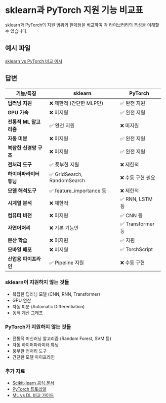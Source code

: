 # sklearn과 PyTorch 지원 기능 비교표

sklearn과 PyTorch의 지원 범위와 한계점을 비교하여 각 라이브러리의 특성을 이해할 수 있습니다.

## 예시 파일
[sklearn vs PyTorch 비교 예시](https://github.com/scikit-learn/scikit-learn/blob/main/doc/modules/neural_networks_supervised.rst)

## 답변

| 기능/특징 | sklearn | PyTorch |
|-----------|---------|---------|
| **딥러닝 지원** | ❌ 제한적 (간단한 MLP만) | ✅ 완전 지원 |
| **GPU 가속** | ❌ 미지원 | ✅ 완전 지원 |
| **전통적 ML 알고리즘** | ✅ 완전 지원 | ❌ 미지원 |
| **자동 미분** | ❌ 미지원 | ✅ 완전 지원 |
| **복잡한 신경망 구조** | ❌ 미지원 | ✅ 완전 지원 |
| **전처리 도구** | ✅ 풍부한 지원 | ❌ 제한적 |
| **하이퍼파라미터 튜닝** | ✅ GridSearch, RandomSearch | ❌ 수동 구현 필요 |
| **모델 해석도구** | ✅ feature_importance 등 | ❌ 제한적 |
| **시계열 분석** | ❌ 제한적 | ✅ RNN, LSTM 등 |
| **컴퓨터 비전** | ❌ 미지원 | ✅ CNN 등 |
| **자연어처리** | ❌ 기본 기능만 | ✅ Transformer 등 |
| **분산 학습** | ❌ 미지원 | ✅ 지원 |
| **모바일 배포** | ❌ 미지원 | ✅ TorchScript |
| **산업용 파이프라인** | ✅ Pipeline 지원 | ❌ 수동 구현 |

### sklearn이 지원하지 않는 것들
- 복잡한 딥러닝 모델 (CNN, RNN, Transformer)
- GPU 연산
- 자동 미분 (Automatic Differentiation)
- 동적 계산 그래프

### PyTorch가 지원하지 않는 것들
- 전통적 머신러닝 알고리즘 (Random Forest, SVM 등)
- 자동 하이퍼파라미터 튜닝
- 풍부한 전처리 도구
- 간단한 모델 파이프라인

### 추가 자료
- [Scikit-learn 공식 문서](https://scikit-learn.org/stable/user_guide.html)
- [PyTorch 튜토리얼](https://pytorch.org/tutorials/)
- [ML vs DL 비교 가이드](https://www.tensorflow.org/guide)